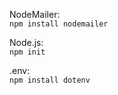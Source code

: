 NodeMailer:
<br/>
`npm install nodemailer`

Node.js: 
 <br/>
`npm init`

.env:
<br/>
`npm install dotenv`

